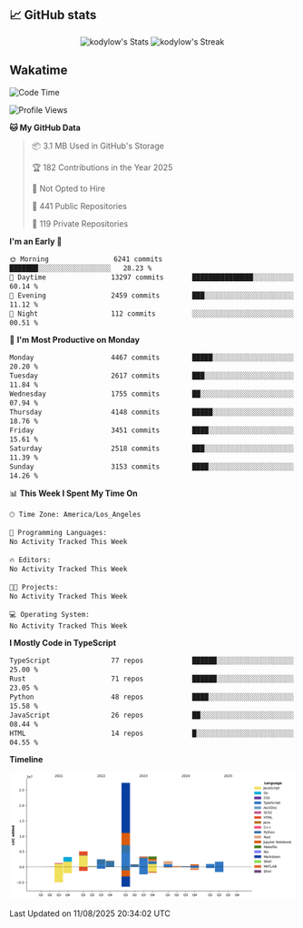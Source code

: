 ## 📈 GitHub stats
<!--START_SECTION:github-->
<div class="badges-githubstats">
  <p align="center">
    <img src="https://github-readme-stats.vercel.app/api?username=kodylow&theme=tokyonight&show_icons=true&hide_border=true&count_private=true" alt="kodylow's Stats" height="165">
    <img src="https://github-readme-streak-stats.herokuapp.com/?user=kodylow&theme=tokyonight&hide_border=true" alt="kodylow's Streak" height="165">
  </p>
</div>
<!--END_SECTION:github-->

## Wakatime 
<!--START_SECTION:waka-->
![Code Time](http://img.shields.io/badge/Code%20Time-1%2C294%20hrs%2031%20mins-blue)

![Profile Views](http://img.shields.io/badge/Profile%20Views-0-blue)

**🐱 My GitHub Data** 

> 📦 3.1 MB Used in GitHub's Storage 
 > 
> 🏆 182 Contributions in the Year 2025
 > 
> 🚫 Not Opted to Hire
 > 
> 📜 441 Public Repositories 
 > 
> 🔑 119 Private Repositories 
 > 
**I'm an Early 🐤** 

```text
🌞 Morning                6241 commits        ███████░░░░░░░░░░░░░░░░░░   28.23 % 
🌆 Daytime                13297 commits       ███████████████░░░░░░░░░░   60.14 % 
🌃 Evening                2459 commits        ███░░░░░░░░░░░░░░░░░░░░░░   11.12 % 
🌙 Night                  112 commits         ░░░░░░░░░░░░░░░░░░░░░░░░░   00.51 % 
```
📅 **I'm Most Productive on Monday** 

```text
Monday                   4467 commits        █████░░░░░░░░░░░░░░░░░░░░   20.20 % 
Tuesday                  2617 commits        ███░░░░░░░░░░░░░░░░░░░░░░   11.84 % 
Wednesday                1755 commits        ██░░░░░░░░░░░░░░░░░░░░░░░   07.94 % 
Thursday                 4148 commits        █████░░░░░░░░░░░░░░░░░░░░   18.76 % 
Friday                   3451 commits        ████░░░░░░░░░░░░░░░░░░░░░   15.61 % 
Saturday                 2518 commits        ███░░░░░░░░░░░░░░░░░░░░░░   11.39 % 
Sunday                   3153 commits        ████░░░░░░░░░░░░░░░░░░░░░   14.26 % 
```


📊 **This Week I Spent My Time On** 

```text
🕑︎ Time Zone: America/Los_Angeles

💬 Programming Languages: 
No Activity Tracked This Week

🔥 Editors: 
No Activity Tracked This Week

🐱‍💻 Projects: 
No Activity Tracked This Week

💻 Operating System: 
No Activity Tracked This Week
```

**I Mostly Code in TypeScript** 

```text
TypeScript               77 repos            ██████░░░░░░░░░░░░░░░░░░░   25.00 % 
Rust                     71 repos            ██████░░░░░░░░░░░░░░░░░░░   23.05 % 
Python                   48 repos            ████░░░░░░░░░░░░░░░░░░░░░   15.58 % 
JavaScript               26 repos            ██░░░░░░░░░░░░░░░░░░░░░░░   08.44 % 
HTML                     14 repos            █░░░░░░░░░░░░░░░░░░░░░░░░   04.55 % 
```



**Timeline**

![Lines of Code chart](https://raw.githubusercontent.com/Kodylow/Kodylow/master/assets/bar_graph.png)


 Last Updated on 11/08/2025 20:34:02 UTC
<!--END_SECTION:waka-->
